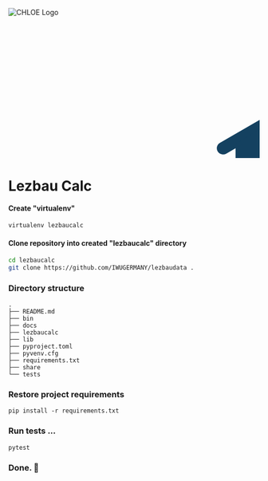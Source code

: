 ![CHLOE Logo](https://github.com/user-attachments/assets/fabbf2f5-8afe-41f1-9709-e97e958b6198)<?xml version="1.0" encoding="UTF-8" standalone="no"?>
<svg
   version="1.0"
   width="338.66mm"
   height="190.50999mm"
   id="svg157"
   sodipodi:docname="Logo.svg"
   inkscape:version="1.1.2 (b8e25be833, 2022-02-05)"
   xmlns:inkscape="http://www.inkscape.org/namespaces/inkscape"
   xmlns:sodipodi="http://sodipodi.sourceforge.net/DTD/sodipodi-0.dtd"
   xmlns="http://www.w3.org/2000/svg"
   xmlns:svg="http://www.w3.org/2000/svg">
  <sodipodi:namedview
     id="namedview159"
     pagecolor="#ffffff"
     bordercolor="#999999"
     borderopacity="1"
     inkscape:pageshadow="0"
     inkscape:pageopacity="0"
     inkscape:pagecheckerboard="0"
     inkscape:document-units="mm"
     showgrid="false"
     inkscape:zoom="0.70159631"
     inkscape:cx="526.65613"
     inkscape:cy="210.23486"
     inkscape:window-width="2400"
     inkscape:window-height="1261"
     inkscape:window-x="-2409"
     inkscape:window-y="-167"
     inkscape:window-maximized="1"
     inkscape:current-layer="svg157" />
  <defs
     id="defs9">
    <clipPath
       clipPathUnits="userSpaceOnUse"
       id="clipEmfPath1">
      <path
         d="M 512.29339,127.35339 L 774.83976,127.35339 L 774.83976,389.89975 L 512.29339,389.89975 z"
         id="path2" />
    </clipPath>
    <clipPath
       clipPathUnits="userSpaceOnUse"
       id="clipEmfPath2">
      <path
         d="M 597.56896,216.78874 L 689.72418,216.78874 L 689.72418,308.94395 L 597.56896,308.94395 z"
         id="path5" />
    </clipPath>
    <pattern
       id="EMFhbasepattern"
       patternUnits="userSpaceOnUse"
       width="6"
       height="6"
       x="0"
       y="0" />
  </defs>
  <g
     transform="translate(-26.303482,46.618824)"
     id="g1112">
    <path
       d="m 674,434 c 0,-18.778 13.208,-34 29.5,-34 16.292,0 29.5,15.222 29.5,34 0,18.778 -13.208,34 -29.5,34 -16.292,0 -29.5,-15.222 -29.5,-34 z"
       fill="#e97132"
       fill-rule="evenodd"
       id="path1056" />
    <text
       fill="#144160"
       font-family="Calibri, Calibri_MSFontService, sans-serif"
       font-weight="700"
       font-size="128px"
       transform="translate(459.068,479)"
       id="text1058">CHLOE</text>
    <path
       d="M 482,212.895 C 482,205.221 488.221,199 495.895,199 h 299.21 c 7.674,0 13.895,6.221 13.895,13.895 v 150.21 C 809,370.779 802.779,377 795.105,377 H 495.895 C 488.221,377 482,370.779 482,363.105 Z"
       fill="#144160"
       fill-rule="evenodd"
       id="path1060" />
    <path
       d="m 446.142,223.965 c -3.473,-6.015 -1.412,-13.706 4.603,-17.179 L 634.044,100.958 c 6.015,-3.4725 13.706,-1.4116 17.179,4.604 v 0 c 3.473,6.015 1.412,13.706 -4.603,17.179 L 463.321,228.568 c -6.015,3.473 -13.706,1.412 -17.179,-4.603 z"
       fill="#144160"
       fill-rule="evenodd"
       id="path1062" />
    <path
       d="m 635.712,105.561 c 3.473,-6.0146 11.164,-8.0755 17.179,-4.603 L 836.19,206.786 c 6.015,3.473 8.076,11.164 4.603,17.179 v 0 c -3.473,6.015 -11.164,8.076 -17.179,4.603 L 640.315,122.741 c -6.015,-3.473 -8.076,-11.164 -4.603,-17.18 z"
       fill="#144160"
       fill-rule="evenodd"
       id="path1064" />
    <path
       d="m 746.302,110 c 4.804,0 8.698,3.894 8.698,8.698 v 55.604 c 0,4.804 -3.894,8.698 -8.698,8.698 H 729.698 C 724.894,183 721,179.106 721,174.302 v -55.604 c 0,-4.804 3.894,-8.698 8.698,-8.698 z"
       fill="#144160"
       fill-rule="evenodd"
       id="path1066" />
    <path
       d="M 481,210 642.602,110 809,210 Z"
       fill="#144160"
       fill-rule="evenodd"
       id="path1068" />
    <g
       id="g1076">
      <g
         id="g1074">
        <g
           id="g1072">
          <path
             d="m 722.126,297.676 -12.328,-7.123 9.588,-2.466 c 3.014,-0.821 4.658,-3.835 3.836,-6.574 -0.822,-2.74 -3.836,-4.658 -6.575,-3.836 l -20.273,5.479 -7.945,-4.657 24.656,-6.575 c 3.014,-0.822 4.658,-3.835 3.836,-6.575 -0.822,-2.74 -3.836,-4.657 -6.575,-3.835 l -35.341,9.314 -10.41,-6.027 c 0.548,-1.918 0.822,-3.835 0.822,-5.753 0,-1.918 -0.274,-4.109 -0.822,-5.753 l 10.41,-6.027 35.341,9.314 c 0.548,0 0.822,0.274 1.37,0.274 2.465,0 4.657,-1.644 5.205,-4.109 0.822,-3.014 -0.822,-6.027 -3.836,-6.575 l -24.656,-6.575 7.945,-4.657 20.273,5.479 c 0.548,0 0.822,0.274 1.37,0.274 2.465,0 4.657,-1.644 5.205,-4.11 0.822,-3.013 -0.822,-6.027 -3.836,-6.575 l -9.588,-2.465 12.328,-7.123 c 2.74,-1.644 3.562,-4.931 1.918,-7.397 -1.644,-2.74 -4.932,-3.562 -7.397,-1.918 l -12.328,7.123 2.465,-9.588 c 0.822,-3.014 -0.821,-6.028 -3.835,-6.575 -3.014,-0.822 -6.027,0.821 -6.575,3.835 l -5.479,20.273 -7.945,4.657 6.575,-24.656 c 0.822,-3.014 -0.822,-6.027 -3.835,-6.575 -3.014,-0.822 -6.028,0.822 -6.575,3.835 l -9.315,35.341 -10.41,6.027 c -2.74,-2.74 -6.301,-4.931 -10.137,-5.753 v -12.054 l 25.752,-25.752 c 2.192,-2.192 2.192,-5.479 0,-7.671 -2.191,-2.192 -5.479,-2.192 -7.671,0 l -18.355,16.163 v -9.04 l 14.794,-14.794 c 2.192,-2.192 2.192,-5.479 0,-7.671 -2.192,-2.191 -5.479,-2.191 -7.671,0 l -7.123,6.849 v -14.246 c 0,-3.013 -2.465,-5.479 -5.479,-5.479 -3.014,0 -5.479,2.466 -5.479,5.479 v 14.246 l -7.123,-7.123 c -2.192,-2.191 -5.479,-2.191 -7.671,0 -2.192,2.192 -2.192,5.479 0,7.671 l 14.794,14.794 v 9.04 L 619.94,191.38 c -2.192,-2.191 -5.48,-2.191 -7.671,0 -2.192,2.192 -2.192,5.479 0,7.671 l 25.752,25.752 v 12.054 c -3.836,1.096 -7.397,3.014 -10.137,5.753 l -10.41,-6.027 -9.589,-34.792 c -0.821,-3.014 -3.835,-4.658 -6.575,-3.836 -3.013,0.822 -4.657,3.836 -3.835,6.575 l 6.575,24.656 -7.945,-4.657 -5.479,-20.273 c -0.822,-3.013 -3.835,-4.657 -6.575,-3.835 -3.014,0.822 -4.657,3.835 -3.835,6.575 l 2.465,9.588 -12.328,-7.123 c -2.739,-1.643 -6.027,-0.547 -7.397,1.918 -1.644,2.74 -0.548,6.027 1.918,7.397 l 12.328,7.123 -9.588,2.466 c -3.014,0.821 -4.658,3.835 -3.836,6.575 0.548,2.465 2.74,4.109 5.205,4.109 0.548,0 0.822,0 1.37,-0.274 l 20.273,-5.479 7.945,4.657 -24.656,6.575 c -3.014,0.822 -4.658,3.836 -3.836,6.575 0.548,2.466 2.74,4.109 5.205,4.109 0.548,0 0.822,0 1.37,-0.273 l 35.341,-9.315 10.41,6.027 c -0.548,2.74 -0.822,4.931 -0.822,6.849 0,1.918 0.274,4.109 0.822,5.753 l -10.41,6.027 -35.341,-9.314 c -3.013,-0.822 -6.027,0.821 -6.575,3.835 -0.548,3.014 0.822,6.027 3.836,6.575 l 24.656,6.575 -7.945,4.657 -20.273,-5.479 c -3.013,-0.822 -6.027,0.822 -6.575,3.836 -0.548,3.013 0.822,6.027 3.836,6.575 l 9.588,2.465 -12.328,7.123 c -2.74,1.644 -3.562,4.931 -1.918,7.397 1.096,1.644 2.74,2.74 4.658,2.74 0.821,0 1.917,-0.274 2.739,-0.822 l 12.328,-7.123 -2.465,9.588 c -0.822,3.014 0.821,6.027 3.835,6.575 0.548,0 0.822,0.274 1.37,0.274 2.465,0 4.657,-1.643 5.205,-4.109 l 5.479,-20.273 7.945,-4.657 -6.575,24.656 c -0.822,3.014 0.822,6.027 3.835,6.575 0.548,0 0.822,0.274 1.37,0.274 2.466,0 4.658,-1.644 5.205,-4.109 l 9.315,-35.341 10.41,-6.027 c 2.74,2.739 6.301,4.931 10.137,5.753 v 12.054 l -25.752,25.752 c -2.192,2.192 -2.192,5.479 0,7.671 2.191,2.192 5.479,2.192 7.671,0 l 18.081,-18.081 v 9.04 l -14.794,14.794 c -2.192,2.192 -2.192,5.479 0,7.671 2.192,2.192 5.479,2.192 7.671,0 l 7.123,-7.123 v 15.89 c 0,3.013 2.466,5.479 5.479,5.479 3.014,0 5.479,-2.466 5.479,-5.479 v -14.246 l 7.123,7.123 c 1.37,1.096 2.74,1.644 4.11,1.644 1.369,0 2.739,-0.548 3.835,-1.644 2.192,-2.192 2.192,-5.479 0,-7.671 l -14.794,-14.794 v -9.04 l 18.081,18.081 c 1.096,0.822 2.466,1.37 3.836,1.37 1.37,0 2.739,-0.548 3.835,-1.644 2.192,-2.192 2.192,-5.479 0,-7.671 l -25.752,-25.752 v -12.054 c 3.836,-1.096 7.397,-3.014 10.137,-5.753 l 10.41,6.027 9.589,35.066 c 0.547,2.466 2.739,4.11 5.205,4.11 0.548,0 0.822,0 1.37,-0.274 3.013,-0.822 4.657,-3.836 3.835,-6.575 l -6.575,-24.656 7.945,4.657 5.479,20.273 c 0.548,2.465 2.74,4.109 5.205,4.109 0.548,0 0.822,0 1.37,-0.274 3.014,-0.822 4.657,-3.835 3.835,-6.575 l -2.465,-9.588 12.328,7.123 c 0.822,0.547 1.918,0.821 2.739,0.821 1.918,0 3.836,-1.095 4.658,-2.739 1.644,-3.288 0.822,-6.575 -1.918,-7.945 z"
             fill="#dceaf7"
             id="path1070" />
        </g>
      </g>
    </g>
    <path
       d="m 590,263 c 0,-30.376 24.624,-55 55,-55 30.376,0 55,24.624 55,55 0,30.376 -24.624,55 -55,55 -30.376,0 -55,-24.624 -55,-55 z"
       fill="#dceaf7"
       fill-rule="evenodd"
       id="path1078" />
    <g
       id="g1086">
      <g
         id="g1084">
        <g
           id="g1082">
          <path
             d="M 70.8208,47.2458 C 72.5458,54.2417 65.3583,61.1417 58.2667,58.2667 52.325,56.1583 50.025,49.2583 54.1458,43.3167 63.4417,30.9542 56.6375,11.5 41.2083,4.79167 48.2042,18.0167 37.4708,30.1875 31.3375,35.2667 c -6.1333,5.0791 -10.2542,10.35 -11.5,13.4166 -6.2292,15.1417 3.0667,29.6125 9.3917,33.0625 -2.875,-6.5166 -5.5584,-18.975 5.75,-30.6666 0,0 -3.2584,12.4583 3.8333,21.0833 7.0917,8.625 6.9958,15.0458 6.9958,15.0458 11.0209,0 21.4667,-6.6125 25.875,-17.4416 3.3542,-6.4209 3.6417,-16.5792 -0.8625,-22.5209"
             fill="#e97132"
             transform="matrix(1.01087,0,0,1,597,217)"
             id="path1080" />
        </g>
      </g>
    </g>
    <text
       fill="#e97132"
       font-family="Calibri, Calibri_MSFontService, sans-serif"
       font-weight="700"
       font-size="32px"
       transform="translate(444.947,522)"
       id="text1088">C</text>
    <text
       fill="#144160"
       font-family="Calibri, Calibri_MSFontService, sans-serif"
       font-weight="700"
       font-size="32px"
       transform="translate(461.714,522)"
       id="text1090">OOLING AND</text>
    <text
       fill="#e97132"
       font-family="Calibri, Calibri_MSFontService, sans-serif"
       font-weight="700"
       font-size="32px"
       transform="translate(643.214,522)"
       id="text1092">H</text>
    <text
       fill="#144160"
       font-family="Calibri, Calibri_MSFontService, sans-serif"
       font-weight="700"
       font-size="32px"
       transform="translate(663.381,522)"
       id="text1094">EATING</text>
    <text
       fill="#e97132"
       font-family="Calibri, Calibri_MSFontService, sans-serif"
       font-weight="700"
       font-size="32px"
       transform="translate(768.321,522)"
       id="text1096">L</text>
    <text
       fill="#144160"
       font-family="Calibri, Calibri_MSFontService, sans-serif"
       font-weight="700"
       font-size="32px"
       transform="translate(781.261,522)"
       id="text1098">OAD</text>
    <text
       fill="#e97132"
       font-family="Calibri, Calibri_MSFontService, sans-serif"
       font-weight="700"
       font-size="32px"
       transform="translate(466.247,554)"
       id="text1100">O</text>
    <text
       fill="#144160"
       font-family="Calibri, Calibri_MSFontService, sans-serif"
       font-weight="700"
       font-size="32px"
       transform="translate(487.914,554)"
       id="text1102">PEN</text>
    <text
       fill="#144160"
       font-family="Calibri, Calibri_MSFontService, sans-serif"
       font-weight="700"
       font-size="32px"
       transform="translate(541.581,554)"
       id="text1104">-</text>
    <text
       fill="#144160"
       font-family="Calibri, Calibri_MSFontService, sans-serif"
       font-weight="700"
       font-size="32px"
       transform="translate(551.414,554)"
       id="text1106">SOURCE</text>
    <text
       fill="#e97132"
       font-family="Calibri, Calibri_MSFontService, sans-serif"
       font-weight="700"
       font-size="32px"
       transform="translate(666.681,554)"
       id="text1108">E</text>
    <text
       fill="#144160"
       font-family="Calibri, Calibri_MSFontService, sans-serif"
       font-weight="700"
       font-size="32px"
       transform="translate(682.034,554)"
       id="text1110">STIMATOR</text>
  </g>
</svg>




# Lezbau Calc

#### Create "virtualenv"

```bash
virtualenv lezbaucalc
```

#### Clone repository into created "lezbaucalc" directory

```bash
cd lezbaucalc
git clone https://github.com/IWUGERMANY/lezbaudata .
```

### Directory structure

```
.
├── README.md
├── bin
├── docs
├── lezbaucalc
├── lib
├── pyproject.toml
├── pyvenv.cfg
├── requirements.txt
├── share
└── tests

```

### Restore project requirements

```
pip install -r requirements.txt
```

### Run tests ... 

```
pytest
```

### Done. 👏 
